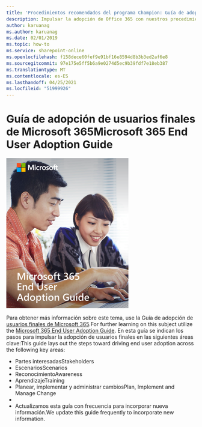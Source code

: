 ```yaml
---
title: 'Procedimientos recomendados del programa Champion: Guía de adopción de usuarios finales de Microsoft 365'
description: Impulsar la adopción de Office 365 con nuestros procedimientos recomendados del Programa de campeones
author: karuanag
ms.author: karuanag
ms.date: 02/01/2019
ms.topic: how-to
ms.service: sharepoint-online
ms.openlocfilehash: f158dece60fef9e91bf16e8594d8b3b3ed2af6e8
ms.sourcegitcommit: 97e175e5ff5b6a9e0274d5ec9b39fdf7e18eb387
ms.translationtype: MT
ms.contentlocale: es-ES
ms.lasthandoff: 04/25/2021
ms.locfileid: "51999926"
---
```

# <a name="microsoft-365-end-user-adoption-guide"></a><span data-ttu-id="1d15c-103">Guía de adopción de usuarios finales de Microsoft 365</span><span class="sxs-lookup"><span data-stu-id="1d15c-103">Microsoft 365 End User Adoption Guide</span></span>

![Guía de adopción de Microsoft 365](media/m365euguide.png)

<span data-ttu-id="1d15c-105">Para obtener más información sobre este tema, use la Guía de adopción de [usuarios finales de Microsoft 365](https://aka.ms/adoptionguide).</span><span class="sxs-lookup"><span data-stu-id="1d15c-105">For further learning on this subject utilize the [Microsoft 365 End User Adoption Guide](https://aka.ms/adoptionguide).</span></span> <span data-ttu-id="1d15c-106">En esta guía se indican los pasos para impulsar la adopción de usuarios finales en las siguientes áreas clave:</span><span class="sxs-lookup"><span data-stu-id="1d15c-106">This guide lays out the steps toward driving end user adoption across the following key areas:</span></span>

- <span data-ttu-id="1d15c-107">Partes interesadas</span><span class="sxs-lookup"><span data-stu-id="1d15c-107">Stakeholders</span></span>
- <span data-ttu-id="1d15c-108">Escenarios</span><span class="sxs-lookup"><span data-stu-id="1d15c-108">Scenarios</span></span>
- <span data-ttu-id="1d15c-109">Reconocimiento</span><span class="sxs-lookup"><span data-stu-id="1d15c-109">Awareness</span></span>
- <span data-ttu-id="1d15c-110">Aprendizaje</span><span class="sxs-lookup"><span data-stu-id="1d15c-110">Training</span></span> 
- <span data-ttu-id="1d15c-111">Planear, implementar y administrar cambios</span><span class="sxs-lookup"><span data-stu-id="1d15c-111">Plan, Implement and Manage Change</span></span>
- 
- <span data-ttu-id="1d15c-112">Actualizamos esta guía con frecuencia para incorporar nueva información.</span><span class="sxs-lookup"><span data-stu-id="1d15c-112">We update this guide frequently to incorporate new information.</span></span>